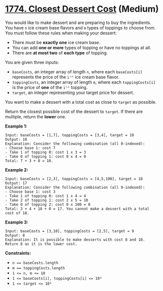 # [1774. Closest Dessert Cost][link] (Medium)

[link]: https://leetcode.com/problems/closest-dessert-cost/

You would like to make dessert and are preparing to buy the ingredients. You have `n` ice cream base
flavors and `m` types of toppings to choose from. You must follow these rules when making your
dessert:

- There must be **exactly one** ice cream base.
- You can add **one or more** types of topping or have no toppings at all.
- There are **at most two** of **each type** of topping.

You are given three inputs:

- `baseCosts`, an integer array of length `n`, where each `baseCosts[i]` represents the price of the
`iᵗʰ` ice cream base flavor.
- `toppingCosts`, an integer array of length `m`, where each `toppingCosts[i]` is the price of
**one** of the `iᵗʰ` topping.
- `target`, an integer representing your target price for dessert.

You want to make a dessert with a total cost as close to `target` as possible.

Return the closest possible cost of the dessert to  `target`. If there are multiple, return the
**lower** one.

**Example 1:**

```
Input: baseCosts = [1,7], toppingCosts = [3,4], target = 10
Output: 10
Explanation: Consider the following combination (all 0-indexed):
- Choose base 1: cost 7
- Take 1 of topping 0: cost 1 x 3 = 3
- Take 0 of topping 1: cost 0 x 4 = 0
Total: 7 + 3 + 0 = 10.
```

**Example 2:**

```
Input: baseCosts = [2,3], toppingCosts = [4,5,100], target = 18
Output: 17
Explanation: Consider the following combination (all 0-indexed):
- Choose base 1: cost 3
- Take 1 of topping 0: cost 1 x 4 = 4
- Take 2 of topping 1: cost 2 x 5 = 10
- Take 0 of topping 2: cost 0 x 100 = 0
Total: 3 + 4 + 10 + 0 = 17. You cannot make a dessert with a total cost of 18.
```

**Example 3:**

```
Input: baseCosts = [3,10], toppingCosts = [2,5], target = 9
Output: 8
Explanation: It is possible to make desserts with cost 8 and 10. Return 8 as it is the lower cost.
```

**Constraints:**

- `n == baseCosts.length`
- `m == toppingCosts.length`
- `1 <= n, m <= 10`
- `1 <= baseCosts[i], toppingCosts[i] <= 10⁴`
- `1 <= target <= 10⁴`
